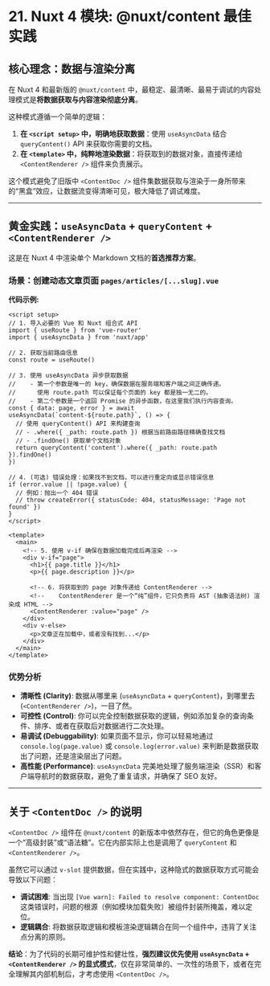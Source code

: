 # 21. Nuxt 4 模块: @nuxt/content 最佳实践

## 核心理念：数据与渲染分离

在 Nuxt 4 和最新版的 `@nuxt/content` 中，最稳定、最清晰、最易于调试的内容处理模式是**将数据获取与内容渲染彻底分离**。

这种模式遵循一个简单的逻辑：

1.  **在 `<script setup>` 中，明确地获取数据**：使用 `useAsyncData` 结合 `queryContent()` API 来获取你需要的文档。
2.  **在 `<template>` 中，纯粹地渲染数据**：将获取到的数据对象，直接传递给 `<ContentRenderer />` 组件来负责展示。

这个模式避免了旧版中 `<ContentDoc />` 组件集数据获取与渲染于一身所带来的“黑盒”效应，让数据流变得清晰可见，极大降低了调试难度。

---

## 黄金实践：`useAsyncData` + `queryContent` + `<ContentRenderer />`

这是在 Nuxt 4 中渲染单个 Markdown 文档的**首选推荐方案**。

### 场景：创建动态文章页面 `pages/articles/[...slug].vue`

**代码示例:**

```vue
<script setup>
// 1. 导入必要的 Vue 和 Nuxt 组合式 API
import { useRoute } from 'vue-router'
import { useAsyncData } from 'nuxt/app'

// 2. 获取当前路由信息
const route = useRoute()

// 3. 使用 useAsyncData 异步获取数据
//    - 第一个参数是唯一的 key，确保数据在服务端和客户端之间正确传递。
//      使用 route.path 可以保证每个页面的 key 都是独一无二的。
//    - 第二个参数是一个返回 Promise 的异步函数，在这里我们执行内容查询。
const { data: page, error } = await useAsyncData(`content-${route.path}`, () => {
  // 使用 queryContent() API 来构建查询
  // - .where({ _path: route.path }) 根据当前路由路径精确查找文档
  // - .findOne() 获取单个文档对象
  return queryContent('content').where({ _path: route.path }).findOne()
})

// 4. (可选) 错误处理：如果找不到文档，可以进行重定向或显示错误信息
if (error.value || !page.value) {
  // 例如：抛出一个 404 错误
  // throw createError({ statusCode: 404, statusMessage: 'Page not found' })
}
</script>

<template>
  <main>
    <!-- 5. 使用 v-if 确保在数据加载完成后再渲染 -->
    <div v-if="page">
      <h1>{{ page.title }}</h1>
      <p>{{ page.description }}</p>
      
      <!-- 6. 将获取到的 page 对象传递给 ContentRenderer -->
      <!--    ContentRenderer 是一个“纯”组件，它只负责将 AST (抽象语法树) 渲染成 HTML -->
      <ContentRenderer :value="page" />
    </div>
    <div v-else>
      <p>文章正在加载中，或者没有找到...</p>
    </div>
  </main>
</template>
```

### 优势分析

- **清晰性 (Clarity)**: 数据从哪里来 (`useAsyncData` + `queryContent`)，到哪里去 (`<ContentRenderer />`)，一目了然。
- **可控性 (Control)**: 你可以完全控制数据获取的逻辑，例如添加复杂的查询条件、排序、或者在获取后对数据进行二次处理。
- **易调试 (Debuggability)**: 如果页面不显示，你可以轻易地通过 `console.log(page.value)` 或 `console.log(error.value)` 来判断是数据获取出了问题，还是渲染层出了问题。
- **高性能 (Performance)**: `useAsyncData` 完美地处理了服务端渲染（SSR）和客户端导航时的数据获取，避免了重复请求，并确保了 SEO 友好。

---

## 关于 `<ContentDoc />` 的说明

`<ContentDoc />` 组件在 `@nuxt/content` 的新版本中依然存在，但它的角色更像是一个“高级封装”或“语法糖”。它在内部实际上也是调用了 `queryContent` 和 `<ContentRenderer />`。

虽然它可以通过 `v-slot` 提供数据，但在实践中，这种隐式的数据获取方式可能会导致以下问题：

- **调试困难**: 当出现 `[Vue warn]: Failed to resolve component: ContentDoc` 这类错误时，问题的根源（例如模块加载失败）被组件封装所掩盖，难以定位。
- **逻辑耦合**: 将数据获取逻辑和模板渲染逻辑耦合在同一个组件中，违背了关注点分离的原则。

**结论**：为了代码的长期可维护性和健壮性，**强烈建议优先使用 `useAsyncData` + `<ContentRenderer />` 的显式模式**，仅在非常简单的、一次性的场景下，或者在完全理解其内部机制后，才考虑使用 `<ContentDoc />`。